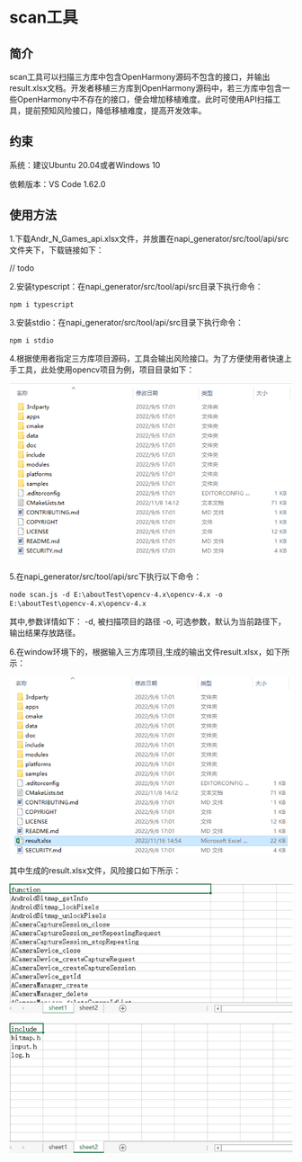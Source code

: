 # scan工具

## 简介

scan工具可以扫描三方库中包含OpenHarmony源码不包含的接口，并输出result.xlsx文档。开发者移植三方库到OpenHarmony源码中，若三方库中包含一些OpenHarmony中不存在的接口，便会增加移植难度。此时可使用API扫描工具，提前预知风险接口，降低移植难度，提高开发效率。

## 约束
系统：建议Ubuntu 20.04或者Windows 10

依赖版本：VS Code 1.62.0

## 使用方法

1.下载Andr_N_Games_api.xlsx文件，并放置在napi_generator/src/tool/api/src文件夹下，下载链接如下：

// todo

2.安装typescript：在napi_generator/src/tool/api/src目录下执行命令：

	npm i typescript

3.安装stdio：在napi_generator/src/tool/api/src目录下执行命令：

	npm i stdio

4.根据使用者指定三方库项目源码，工具会输出风险接口。为了方便使用者快速上手工具，此处使用opencv项目为例，项目目录如下：

![](./figures/opencv.png)

5.在napi_generator/src/tool/api/src下执行以下命令：

```
node scan.js -d E:\aboutTest\opencv-4.x\opencv-4.x -o E:\aboutTest\opencv-4.x\opencv-4.x
```

其中,参数详情如下：
	-d, 被扫描项目的路径
	-o, 可选参数，默认为当前路径下，输出结果存放路径。

6.在window环境下的，根据输入三方库项目,生成的输出文件result.xlsx，如下所示：

![](./figures/opencv_result.png)

其中生成的result.xlsx文件，风险接口如下所示：

![](./figures/opencv_include.png)

![](./figures/opencv_h.png)

